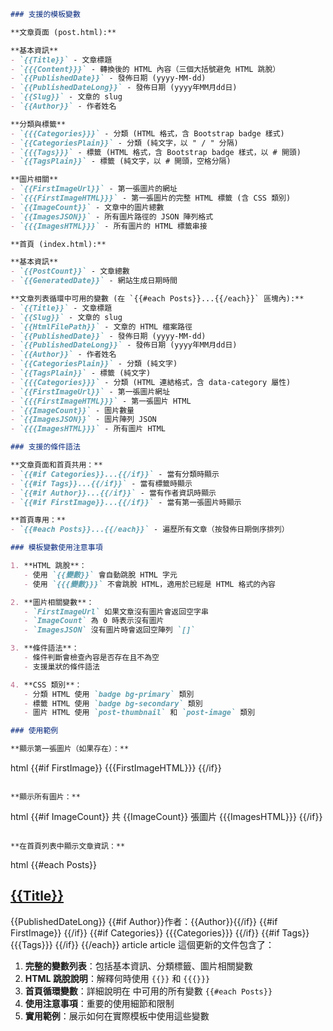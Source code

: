 ﻿``` markdown
### 支援的模板變數

**文章頁面 (post.html):**

**基本資訊**
- `{{Title}}` - 文章標題
- `{{{Content}}}` - 轉換後的 HTML 內容（三個大括號避免 HTML 跳脫）
- `{{PublishedDate}}` - 發佈日期 (yyyy-MM-dd)
- `{{PublishedDateLong}}` - 發佈日期 (yyyy年MM月dd日)
- `{{Slug}}` - 文章的 slug
- `{{Author}}` - 作者姓名

**分類與標籤**
- `{{{Categories}}}` - 分類 (HTML 格式，含 Bootstrap badge 樣式)
- `{{CategoriesPlain}}` - 分類 (純文字，以 " / " 分隔)
- `{{{Tags}}}` - 標籤 (HTML 格式，含 Bootstrap badge 樣式，以 # 開頭)
- `{{TagsPlain}}` - 標籤 (純文字，以 # 開頭，空格分隔)

**圖片相關**
- `{{FirstImageUrl}}` - 第一張圖片的網址
- `{{{FirstImageHTML}}}` - 第一張圖片的完整 HTML 標籤 (含 CSS 類別)
- `{{ImageCount}}` - 文章中的圖片總數
- `{{ImagesJSON}}` - 所有圖片路徑的 JSON 陣列格式
- `{{{ImagesHTML}}}` - 所有圖片的 HTML 標籤串接

**首頁 (index.html):**

**基本資訊**
- `{{PostCount}}` - 文章總數
- `{{GeneratedDate}}` - 網站生成日期時間

**文章列表循環中可用的變數 (在 `{{#each Posts}}...{{/each}}` 區塊內):**
- `{{Title}}` - 文章標題
- `{{Slug}}` - 文章的 slug
- `{{HtmlFilePath}}` - 文章的 HTML 檔案路徑
- `{{PublishedDate}}` - 發佈日期 (yyyy-MM-dd)
- `{{PublishedDateLong}}` - 發佈日期 (yyyy年MM月dd日)
- `{{Author}}` - 作者姓名
- `{{CategoriesPlain}}` - 分類 (純文字)
- `{{TagsPlain}}` - 標籤 (純文字)
- `{{{Categories}}}` - 分類 (HTML 連結格式，含 data-category 屬性)
- `{{FirstImageUrl}}` - 第一張圖片網址
- `{{{FirstImageHTML}}}` - 第一張圖片 HTML
- `{{ImageCount}}` - 圖片數量
- `{{ImagesJSON}}` - 圖片陣列 JSON
- `{{{ImagesHTML}}}` - 所有圖片 HTML

### 支援的條件語法

**文章頁面和首頁共用：**
- `{{#if Categories}}...{{/if}}` - 當有分類時顯示
- `{{#if Tags}}...{{/if}}` - 當有標籤時顯示
- `{{#if Author}}...{{/if}}` - 當有作者資訊時顯示
- `{{#if FirstImage}}...{{/if}}` - 當有第一張圖片時顯示

**首頁專用：**
- `{{#each Posts}}...{{/each}}` - 遍歷所有文章（按發佈日期倒序排列）

### 模板變數使用注意事項

1. **HTML 跳脫**：
   - 使用 `{{變數}}` 會自動跳脫 HTML 字元
   - 使用 `{{{變數}}}` 不會跳脫 HTML，適用於已經是 HTML 格式的內容

2. **圖片相關變數**：
   - `FirstImageUrl` 如果文章沒有圖片會返回空字串
   - `ImageCount` 為 0 時表示沒有圖片
   - `ImagesJSON` 沒有圖片時會返回空陣列 `[]`

3. **條件語法**：
   - 條件判斷會檢查內容是否存在且不為空
   - 支援巢狀的條件語法

4. **CSS 類別**：
   - 分類 HTML 使用 `badge bg-primary` 類別
   - 標籤 HTML 使用 `badge bg-secondary` 類別
   - 圖片 HTML 使用 `post-thumbnail` 和 `post-image` 類別

### 使用範例

**顯示第一張圖片（如果存在）：**
```
html {{#if FirstImage}}
{{{FirstImageHTML}}}
{{/if}}
``` 

**顯示所有圖片：**
```
html {{#if ImageCount}}
共 {{ImageCount}} 張圖片
{{{ImagesHTML}}}
{{/if}}
``` 

**在首頁列表中顯示文章資訊：**
```
html {{#each Posts}}
## [{{Title}}]({{HtmlFilePath}})
{{PublishedDateLong}} {{#if Author}}作者：{{Author}}{{/if}}
{{#if FirstImage}}
{{/if}} {{#if Categories}}
{{{Categories}}}
{{/if}} {{#if Tags}}
{{{Tags}}}
{{/if}}  {{/each}}
article
article
這個更新的文件包含了：
1. **完整的變數列表**：包括基本資訊、分類標籤、圖片相關變數
2. **HTML 跳脫說明**：解釋何時使用 `{{}}` 和 `{{{}}}`
3. **首頁循環變數**：詳細說明在 中可用的所有變數 `{{#each Posts}}`
4. **使用注意事項**：重要的使用細節和限制
5. **實用範例**：展示如何在實際模板中使用這些變數
